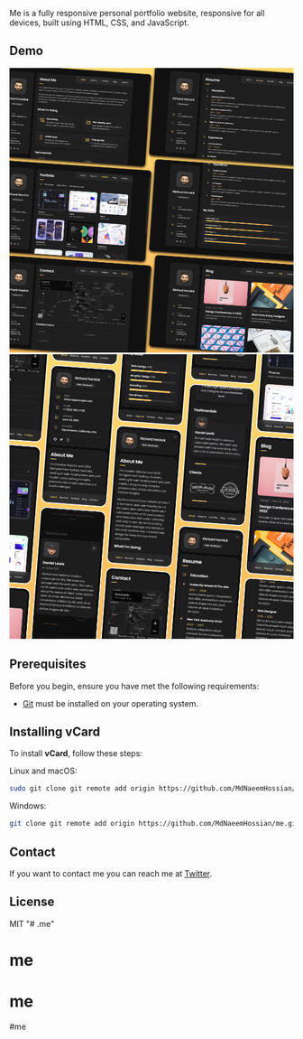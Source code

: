

Me is a fully responsive personal portfolio website, responsive for all devices, built using HTML, CSS, and JavaScript.

## Demo

![vCard Desktop Demo](./website-demo-image/desktop.png "Desktop Demo")
![vCard Mobile Demo](./website-demo-image/mobile.png "Mobile Demo")

## Prerequisites

Before you begin, ensure you have met the following requirements:

* [Git](https://git-scm.com/downloads "Download Git") must be installed on your operating system.

## Installing vCard

To install **vCard**, follow these steps:

Linux and macOS:

```bash
sudo git clone git remote add origin https://github.com/MdNaeemHossian/me.git
```

Windows:

```bash
git clone git remote add origin https://github.com/MdNaeemHossian/me.git
```

## Contact

If you want to contact me you can reach me at [Twitter](https://www.twitter.com/codewithsadee).

## License

MIT
"# .me" 
# me
# me
#me
